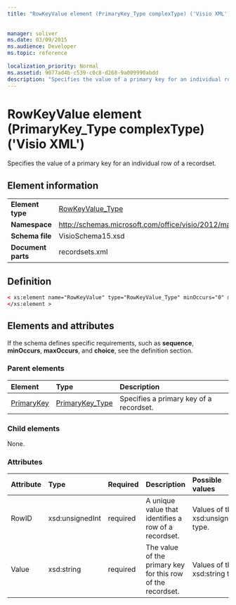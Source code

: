 ```yaml
---
title: "RowKeyValue element (PrimaryKey_Type complexType) ('Visio XML')"
 
 
manager: soliver
ms.date: 03/09/2015
ms.audience: Developer
ms.topic: reference
 
localization_priority: Normal
ms.assetid: 9077ad4b-c539-c0c8-d268-9a009990abdd
description: "Specifies the value of a primary key for an individual row of a recordset."
---
```


# RowKeyValue element (PrimaryKey_Type complexType) ('Visio XML')

Specifies the value of a primary key for an individual row of a recordset.
  
## Element information

|||
|:-----|:-----|
|**Element type** <br/> |[RowKeyValue_Type](rowkeyvalue_type-complextypevisio-xml.md) <br/> |
|**Namespace** <br/> |http://schemas.microsoft.com/office/visio/2012/main  <br/> |
|**Schema file** <br/> |VisioSchema15.xsd  <br/> |
|**Document parts** <br/> |recordsets.xml  <br/> |
   
## Definition

```XML
< xs:element name="RowKeyValue" type="RowKeyValue_Type" minOccurs="0" maxOccurs="unbounded" >
</xs:element >
```

## Elements and attributes

If the schema defines specific requirements, such as **sequence**, **minOccurs**, **maxOccurs**, and **choice**, see the definition section. 
  
### Parent elements

|**Element**|**Type**|**Description**|
|:-----|:-----|:-----|
|[PrimaryKey](primarykey-element-datarecordset_type-complextypevisio-xml.md) <br/> |[PrimaryKey_Type](primarykey_type-complextypevisio-xml.md) <br/> |Specifies a primary key of a recordset.  <br/> |
   
### Child elements

None.
  
### Attributes

|**Attribute**|**Type**|**Required**|**Description**|**Possible values**|
|:-----|:-----|:-----|:-----|:-----|
|RowID  <br/> |xsd:unsignedInt  <br/> |required  <br/> |A unique value that identifies a row of a recordset.  <br/> |Values of the xsd:unsignedInt type.  <br/> |
|Value  <br/> |xsd:string  <br/> |required  <br/> |The value of the primary key for this row of the recordset.  <br/> |Values of the xsd:string type.  <br/> |
   

